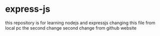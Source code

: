 # express-js
this repository is for learning nodejs and expressjs
changing this file from local pc
the second change
second change from github website
